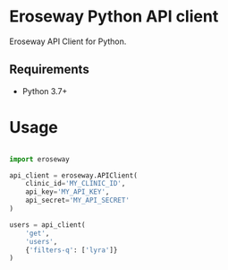 # Eroseway Python API client

Eroseway API Client for Python.

## Requirements

- Python 3.7+


# Usage

```Python

import eroseway

api_client = eroseway.APIClient(
    clinic_id='MY_CLINIC_ID',
    api_key='MY_API_KEY',
    api_secret='MY_API_SECRET'
)

users = api_client(
    'get',
    'users',
    {'filters-q': ['lyra']}
)

```
